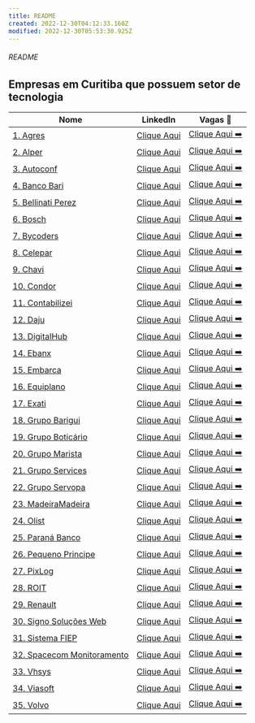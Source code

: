 ```yaml
---
title: README
created: 2022-12-30T04:12:33.160Z
modified: 2022-12-30T05:53:30.925Z
---
```


###### README

## Empresas em Curitiba que possuem setor de tecnologia

| Nome                                                       | LinkedIn                                                                                    | Vagas 🔗                                                                                                     |
| ---------------------------------------------------------- | ------------------------------------------------------------------------------------------- | ------------------------------------------------------------------------------------------------------------ |
| [1. Agres](https://agres.com.br/)                          | [Clique Aqui](https://www.linkedin.com/company/agresagricultura)                            | [Clique Aqui ➡️](https://agres.com.br/oportunidades/)                                                        |
| [2. Alper](https://agenciaalper.com.br)                    | [Clique Aqui](https://www.linkedin.com/company/agencia-alper/)                              | [Clique Aqui ➡️](https://agenciaalper.com.br/trabalhe-conosco/)                                              |
| [3. Autoconf](https://autoconf.com.br/)                    | [Clique Aqui](https://www.linkedin.com/company/autoconf)                                    | [Clique Aqui ➡️](https://www.linkedin.com/company/autoconf/jobs/)                                            |
| [4. Banco Bari](https://bancobari.com.br/)                 | [Clique Aqui](https://www.linkedin.com/company/bancobari/)                                  | [Clique Aqui ➡️](https://www.linkedin.com/company/bancobari/jobs/)                                           |
| [5. Bellinati Perez](https://www.bellinatiperez.com.br/)   | [Clique Aqui](https://www.linkedin.com/company/bellinati-perez/)                            | [Clique Aqui ➡️](https://jobs.kenoby.com/bellinati)                                                          |
| [6. Bosch](https://www.bosch.com.br)                       | [Clique Aqui](https://www.linkedin.com/company/bosch/)                                      | [Clique Aqui ➡️](https://careers.smartrecruiters.com/BoschGroup/brazil)                                      |
| [7. Bycoders](https://www.bycoders.com.br)                 | [Clique Aqui](https://www.linkedin.com/company/bycoders-tecnologia/)                        | [Clique Aqui ➡️](https://www.bycoders.com.br/careers)                                                        |
| [8. Celepar](https://www.celepar.pr.gov.br/)               | [Clique Aqui](https://www.linkedin.com/company/celeparcomunica/)                            | [Clique Aqui ➡️](https://www4.pr.gov.br/gee/jsp/frm_busca_vagas.jsp)                                         |
| [9. Chavi](https://chavi.com.br)                           | [Clique Aqui](https://www.linkedin.com/company/chavidigital/)                               | [Clique Aqui ➡️](https://chavi.com.br/trabalhe-conosco/)                                                     |
| [10. Condor](https://www.condor.com.br/)                   | [Clique Aqui](https://www.linkedin.com/company/redecondor)                                  | [Clique Aqui ➡️](https://www.linkedin.com/company/redecondor/jobs/)                                          |
| [11. Contabilizei](https://www.contabilizei.com.br/)       | [Clique Aqui](https://www.linkedin.com/company/contabilizei)                                | [Clique Aqui ➡️](https://contabilizei.gupy.io/)                                                              |
| [12. Daju](https://www.daju.com.br/)                       | [Clique Aqui](https://www.linkedin.com/company/lojas-daju/)                                 | [Clique Aqui ➡️](https://lojasdaju.abler.com.br/)                                                            |
| [13. DigitalHub](https://www.digitalhub.com.br/)           | [Clique Aqui](https://www.linkedin.com/company/digital-hub-adobe-magento-solution-partner/) | [Clique Aqui ➡️](https://www.digitalhub.com.br/trabalhe-conosco/)                                            |
| [14. Ebanx](https://business.ebanx.com/pt-br/)             | [Clique Aqui](https://www.linkedin.com/company/ebanx/)                                      | [Clique Aqui ➡️](https://boards.greenhouse.io/ebanx)                                                         |
| [15. Embarca](https://www.embarca.ai/)                     | [Clique Aqui](https://www.linkedin.com/company/embarcabrasil/)                              | [Clique Aqui ➡️](https://embarca.abler.com.br/)                                                              |
| [16. Equiplano](https://www.equiplano.com.br/index.php)    | [Clique Aqui](https://www.linkedin.com/company/equiplano/)                                  | [Clique Aqui ➡️](https://equiplanosistemas.solides.jobs/)                                                    |
| [17. Exati](https://exati.com.br/)                         | [Clique Aqui](https://www.linkedin.com/company/exati-tecnologia/)                           | [Clique Aqui ➡️](https://exati.solides.jobs/)                                                                |
| [18. Grupo Barigui](https://www.grupobarigui.com.br/)      | [Clique Aqui](https://www.linkedin.com/company/grupo-barigui/)                              | [Clique Aqui ➡️](https://grupobarigui.abler.com.br/)                                                         |
| [19. Grupo Boticário]()                                    | [Clique Aqui](https://www.linkedin.com/company/grupo-boticario/)                            | [Clique Aqui ➡️](https://grupoboticario.gupy.io/)                                                            |
| [20. Grupo Marista](http://www.grupomarista.org.br)        | [Clique Aqui](https://www.linkedin.com/company/grupo-marista/)                              | [Clique Aqui ➡️](https://jobs.kenoby.com/grupomarista)                                                       |
| [21. Grupo Services](https://gruposervices.com.br/)        | [Clique Aqui](https://www.linkedin.com/company/gruposervicesbywebhelp/)                     | [Clique Aqui ➡️](https://www.linkedin.com/company/gruposervicesbywebhelp/jobs/)                              |
| [22. Grupo Servopa](http://gruposervopa.com.br/)           | [Clique Aqui](https://www.linkedin.com/company/grupo-servopa/)                              | [Clique Aqui ➡️](https://servopa.gupy.io/)                                                                   |
| [23. MadeiraMadeira](https://www.madeiramadeira.com.br/)   | [Clique Aqui](https://www.linkedin.com/company/madeiramadeira/)                             | [Clique Aqui ➡️](https://madeiracarreira.gupy.io/)                                                           |
| [24. Olist](https://olist.com)                             | [Clique Aqui](https://www.linkedin.com/company/olist/)                                      | [Clique Aqui ➡️](https://olist.gupy.io/)                                                                     |
| [25. Paraná Banco](https://site.paranabanco.com.br/)       | [Clique Aqui](https://www.linkedin.com/company/paran-banco-s-a/)                            | [Clique Aqui ➡️](https://jobs.quickin.io/paranabanco/jobs)                                                   |
| [26. Pequeno Principe](pequenoprincipe.org.br/hospital/)   | [Clique Aqui](https://www.linkedin.com/company/hospitalpequenoprincipe/)                    | [Clique Aqui ➡️](https://trabalheconosco.vagas.com.br/hpp)                                                   |
| [27. PixLog](https://pixlog.com.br/)                       | [Clique Aqui](https://www.linkedin.com/company/pixlog/)                                     | [Clique Aqui ➡️](https://www.linkedin.com/company/pixlog/jobs)                                               |
| [28. ROIT](https://roit.com.br/)                           | [Clique Aqui](https://www.linkedin.com/company/roit-ai/)                                    | [Clique Aqui ➡️](https://www.glassdoor.com.br/Vagas/ROIT-Vagas-E2492726.htm)                                 |
| [29. Renault](https://www.renault.com.br/)                 | [Clique Aqui](https://www.linkedin.com/company/renaultgroup/)                               | [Clique Aqui ➡️](https://jobs.kenoby.com/renaultbrasil/)                                                     |
| [30. Signo Soluções Web](https://site.signoweb.com.br/)    | [Clique Aqui](https://www.linkedin.com/company/signoweb/)                                   | [Clique Aqui ➡️](https://signoweb.abler.com.br/)                                                             |
| [31. Sistema FIEP](https://www.sistemafiep.org.br/)        | [Clique Aqui](https://www.linkedin.com/company/sistemafiep/)                                | [Clique Aqui ➡️](https://jobs.jobconvo.com/pt-br/careers/sistema-fiep/35ad6a0f-51a9-4b5f-b1fe-154124819dfd/) |
| [32. Spacecom Monitoramento](https://www.spacecom.com.br/) | [Clique Aqui](https://www.linkedin.com/company/spacecomm/)                                  | [Clique Aqui ➡️](https://spacecom.solides.jobs/)                                                             |
| [33. Vhsys](https://www.vhsys.com.br/)                     | [Clique Aqui](https://www.linkedin.com/company/vhsys/)                                      | [Clique Aqui ➡️](https://vhsys.gupy.io/)                                                                     |
| [34. Viasoft ](https://viasoft.com.br)                     | [Clique Aqui](https://www.linkedin.com/company/viasoftoficial/)                             | [Clique Aqui ➡️](https://viasoft.gupy.io/)                                                                   |
| [35. Volvo](https://www.volvocars.com/br)                  | [Clique Aqui](https://www.linkedin.com/company/volvo-group/)                                | [Clique Aqui ➡️](https://www.volvogroup.com/br/careers/job-openings.html#page=1&countries=Brazil)            |
